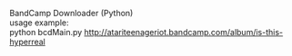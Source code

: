 BandCamp Downloader (Python)  
usage example:  
python bcdMain.py http://atariteenageriot.bandcamp.com/album/is-this-hyperreal
